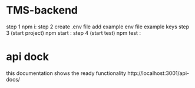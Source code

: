 
# TMS-backend

step 1 npm i:
step 2 create .env file add example env file example keys
step 3 (start project) npm start :
step 4 (start test) npm test :

# api dock
this documentation shows the ready functionality 
 http://localhost:3001/api-docs/